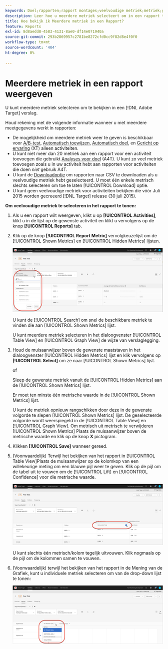 ```yaml
---
keywords: Doel;rapporten;rapport montages;veelvoudige metriek;metriek;getoonde metriek;verborgen metriek
description: Leer hoe u meerdere metriek selecteert om in een rapport te bekijken met Adobe Target.
title: Hoe bekijk ik Meerdere metriek in een Rapport?
feature: Reports
exl-id: 8d8aedd8-4583-4131-8ae0-df14e071940a
source-git-commit: 293b2869957c2781be8272cfd0cc9f82d8e4f0f0
workflow-type: tm+mt
source-wordcount: '404'
ht-degree: 0%

---
```


# Meerdere metriek in een rapport weergeven

U kunt meerdere metriek selecteren om te bekijken in een [!DNL Adobe Target] verslag.

Houd rekening met de volgende informatie wanneer u met meerdere meetgegevens werkt in rapporten:

* De mogelijkheid om meerdere metriek weer te geven is beschikbaar voor [A/B-test](/help/main/c-activities/t-test-ab/test-ab.md), [Automatisch toewijzen](/help/main/c-activities/automated-traffic-allocation/automated-traffic-allocation.md), [Automatisch doel](/help/main/c-activities/auto-target/auto-target-to-optimize.md), en [Gericht op ervaring](/help/main/c-activities/t-experience-target/experience-target.md) (XT) alleen activiteiten.
* U kunt niet meer dan 20 metriek aan een rapport voor een activiteit toevoegen die gebruikt [Analyses voor doel](/help/main/c-integrating-target-with-mac/a4t/a4t.md) (A4T). U kunt zo veel metriek toevoegen zoals u in uw activiteit hebt aan rapporten voor activiteiten die doen *niet* gebruik A4T.
* U kunt de [Downloadoptie](/help/main/c-reports/c-report-settings/downloading-data-in-csv-file.md) om rapporten naar CSV te downloaden als u veelvoudige metriek hebt geselecteerd. U moet één enkele metrisch slechts selecteren om toe te laten [!UICONTROL Download] optie.
* U kunt geen veelvoudige metriek voor activiteiten bekijken die vóór Juli 2015 worden gecreeerd [!DNL Target] release (30 juli 2015).

**Om veelvoudige metriek te selecteren in het rapport te tonen:**

1. Als u een rapport wilt weergeven, klikt u op **[!UICONTROL Activities]**, klikt u in de lijst op de gewenste activiteit en klikt u vervolgens op de knop **[!UICONTROL Reports]** tab.
1. Klik op de knop **[!UICONTROL Report Metric]** vervolgkeuzelijst om de [!UICONTROL Shown Metrics] en [!UICONTROL Hidden Metrics] lijsten.

   ![multiple_metrics-afbeelding](assets/multiple_metrics.png)

   U kunt de [!UICONTROL Search] om snel de beschikbare metriek te vinden die aan [!UICONTROL Shown Metrics] lijst.

   U kunt meerdere metriek selecteren in het dialoogvenster [!UICONTROL Table View] en [!UICONTROL Graph View] de wijze van verslaglegging.

1. Houd de muisaanwijzer boven de gewenste maatstaven in het dialoogvenster [!UICONTROL Hidden Metrics] lijst en klik vervolgens op **[!UICONTROL Select]** om ze naar [!UICONTROL Shown Metrics] lijst.

   of

   Sleep de gewenste metriek vanuit de [!UICONTROL Hidden Metrics] aan de [!UICONTROL Shown Metrics] lijst.

   Er moet ten minste één metrische waarde in de [!UICONTROL Shown Metrics] lijst.

   U kunt de metriek opnieuw rangschikken door deze in de gewenste volgorde te slepen [!UICONTROL Shown Metrics] lijst. De geselecteerde volgorde wordt weerspiegeld in de [!UICONTROL Table View] en [!UICONTROL Graph View]. Om metrisch uit metrisch te verwijderen [!UICONTROL Shown Metrics] Plaats de muisaanwijzer boven de metrische waarde en klik op de knop **X** pictogram.

1. Klikken **[!UICONTROL Save]** wanneer gereed.
1. (Voorwaardelijk) Terwijl het bekijken van het rapport in [!UICONTROL Table View]Plaats de muisaanwijzer op de kolomkop van een willekeurige meting om een blauwe pijl weer te geven. Klik op de pijl om de tabel uit te vouwen om de [!UICONTROL Lift] en [!UICONTROL Confidence] voor die metrische waarde.

   ![multiple_metrics_table image](assets/multiple_metrics_table.png)

   U kunt slechts één metrisch/kolom tegelijk uitvouwen. Klik nogmaals op de pijl om de kolommen samen te vouwen.

1. (Voorwaardelijk) terwijl het bekijken van het rapport in de Mening van de Grafiek, kunt u individuele metriek selecteren om van de drop-down lijst te tonen:

   ![multiple_metrics_graph image](assets/multiple_metrics_graph.png)
